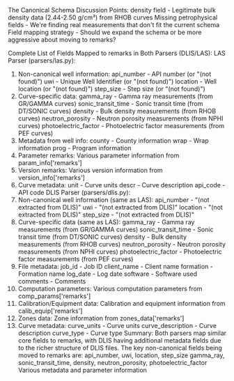 The Canonical Schema Discussion Points:
density field - Legitimate bulk density data (2.44-2.50 g/cm³) from RHOB curves
Missing petrophysical fields - We're finding real measurements that don't fit the current schema
Field mapping strategy - Should we expand the schema or be more aggressive about moving to remarks?

Complete List of Fields Mapped to remarks in Both Parsers (DLIS/LAS):
LAS Parser (parsers/las.py):
1. Non-canonical well information:
api_number - API number (or "(not found)")
uwi - Unique Well Identifier (or "(not found)")
location - Well location (or "(not found)")
step_size - Step size (or "(not found)")
2. Curve-specific data:
gamma_ray - Gamma ray measurements (from GR/GAMMA curves)
sonic_transit_time - Sonic transit time (from DT/SONIC curves)
density - Bulk density measurements (from RHOB curves)
neutron_porosity - Neutron porosity measurements (from NPHI curves)
photoelectric_factor - Photoelectric factor measurements (from PEF curves)
3. Metadata from well info:
county - County information
wrap - Wrap information
prog - Program information
4. Parameter remarks:
Various parameter information from param_info['remarks']
5. Version remarks:
Various version information from version_info['remarks']
6. Curve metadata:
unit - Curve units
descr - Curve description
api_code - API code
DLIS Parser (parsers/dlis.py):
1. Non-canonical well information (same as LAS):
api_number - "(not extracted from DLIS)"
uwi - "(not extracted from DLIS)"
location - "(not extracted from DLIS)"
step_size - "(not extracted from DLIS)"
2. Curve-specific data (same as LAS):
gamma_ray - Gamma ray measurements (from GR/GAMMA curves)
sonic_transit_time - Sonic transit time (from DT/SONIC curves)
density - Bulk density measurements (from RHOB curves)
neutron_porosity - Neutron porosity measurements (from NPHI curves)
photoelectric_factor - Photoelectric factor measurements (from PEF curves)
3. File metadata:
job_id - Job ID
client_name - Client name
formation - Formation name
log_date - Log date
software - Software used
comments - Comments
4. Computation parameters:
Various computation parameters from comp_params['remarks']
5. Calibration/Equipment data:
Calibration and equipment information from calib_equip['remarks']
6. Zones data:
Zone information from zones_data['remarks']
7. Curve metadata:
curve_units - Curve units
curve_description - Curve description
curve_type - Curve type
Summary:
Both parsers map similar core fields to remarks, with DLIS having additional metadata fields due to the richer structure of DLIS files. The key non-canonical fields being moved to remarks are:
api_number, uwi, location, step_size
gamma_ray, sonic_transit_time, density, neutron_porosity, photoelectric_factor
Various metadata and parameter information